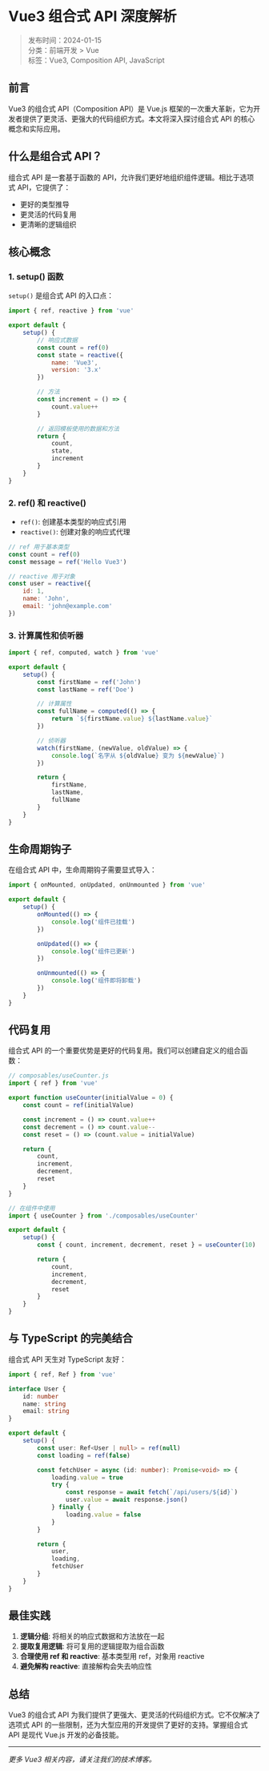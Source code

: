 # Vue3 组合式 API 深度解析

> 发布时间：2024-01-15  
> 分类：前端开发 > Vue  
> 标签：Vue3, Composition API, JavaScript

## 前言

Vue3 的组合式 API（Composition API）是 Vue.js 框架的一次重大革新，它为开发者提供了更灵活、更强大的代码组织方式。本文将深入探讨组合式 API 的核心概念和实际应用。

## 什么是组合式 API？

组合式 API 是一套基于函数的 API，允许我们更好地组织组件逻辑。相比于选项式 API，它提供了：

-   更好的类型推导
-   更灵活的代码复用
-   更清晰的逻辑组织

## 核心概念

### 1. setup() 函数

`setup()` 是组合式 API 的入口点：

```javascript
import { ref, reactive } from 'vue'

export default {
    setup() {
        // 响应式数据
        const count = ref(0)
        const state = reactive({
            name: 'Vue3',
            version: '3.x'
        })

        // 方法
        const increment = () => {
            count.value++
        }

        // 返回模板使用的数据和方法
        return {
            count,
            state,
            increment
        }
    }
}
```

### 2. ref() 和 reactive()

-   `ref()`: 创建基本类型的响应式引用
-   `reactive()`: 创建对象的响应式代理

```javascript
// ref 用于基本类型
const count = ref(0)
const message = ref('Hello Vue3')

// reactive 用于对象
const user = reactive({
    id: 1,
    name: 'John',
    email: 'john@example.com'
})
```

### 3. 计算属性和侦听器

```javascript
import { ref, computed, watch } from 'vue'

export default {
    setup() {
        const firstName = ref('John')
        const lastName = ref('Doe')

        // 计算属性
        const fullName = computed(() => {
            return `${firstName.value} ${lastName.value}`
        })

        // 侦听器
        watch(firstName, (newValue, oldValue) => {
            console.log(`名字从 ${oldValue} 变为 ${newValue}`)
        })

        return {
            firstName,
            lastName,
            fullName
        }
    }
}
```

## 生命周期钩子

在组合式 API 中，生命周期钩子需要显式导入：

```javascript
import { onMounted, onUpdated, onUnmounted } from 'vue'

export default {
    setup() {
        onMounted(() => {
            console.log('组件已挂载')
        })

        onUpdated(() => {
            console.log('组件已更新')
        })

        onUnmounted(() => {
            console.log('组件即将卸载')
        })
    }
}
```

## 代码复用

组合式 API 的一个重要优势是更好的代码复用。我们可以创建自定义的组合函数：

```javascript
// composables/useCounter.js
import { ref } from 'vue'

export function useCounter(initialValue = 0) {
    const count = ref(initialValue)

    const increment = () => count.value++
    const decrement = () => count.value--
    const reset = () => (count.value = initialValue)

    return {
        count,
        increment,
        decrement,
        reset
    }
}

// 在组件中使用
import { useCounter } from './composables/useCounter'

export default {
    setup() {
        const { count, increment, decrement, reset } = useCounter(10)

        return {
            count,
            increment,
            decrement,
            reset
        }
    }
}
```

## 与 TypeScript 的完美结合

组合式 API 天生对 TypeScript 友好：

```typescript
import { ref, Ref } from 'vue'

interface User {
    id: number
    name: string
    email: string
}

export default {
    setup() {
        const user: Ref<User | null> = ref(null)
        const loading = ref(false)

        const fetchUser = async (id: number): Promise<void> => {
            loading.value = true
            try {
                const response = await fetch(`/api/users/${id}`)
                user.value = await response.json()
            } finally {
                loading.value = false
            }
        }

        return {
            user,
            loading,
            fetchUser
        }
    }
}
```

## 最佳实践

1. **逻辑分组**: 将相关的响应式数据和方法放在一起
2. **提取复用逻辑**: 将可复用的逻辑提取为组合函数
3. **合理使用 ref 和 reactive**: 基本类型用 ref，对象用 reactive
4. **避免解构 reactive**: 直接解构会失去响应性

## 总结

Vue3 的组合式 API 为我们提供了更强大、更灵活的代码组织方式。它不仅解决了选项式 API 的一些限制，还为大型应用的开发提供了更好的支持。掌握组合式 API 是现代 Vue.js 开发的必备技能。

---

_更多 Vue3 相关内容，请关注我们的技术博客。_
